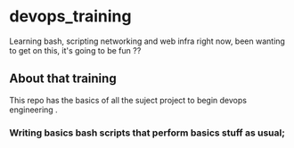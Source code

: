 # devops_training
Learning bash, scripting networking and web infra right now, been wanting to get on this, it's going to be fun ??

## About that training
This repo has the basics of all the suject project to begin devops engineering .

### Writing basics bash scripts that perform basics stuff as usual;
